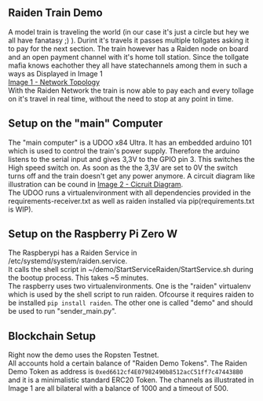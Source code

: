 ## Raiden Train Demo
A model train  is traveling the world (in our case it's just a circle but hey we all have fanatasy ;) ).
Durint it's travels it passes multiple tollgates asking it to pay for the next section.
The train however has a Raiden node on board and an open payment channel with it's home toll station.
Since the tollgate mafia knows eachother they all have statechannels among them in such a ways as Displayed in Image 1 \
[Image 1 - Network Topology](Images/Network_topology.png) \
With the Raiden Network the train is now able to pay each and every tollage on it's travel in real time, without the need to stop at any point in time. 

## Setup on the "main" Computer
The "main computer" is a UDOO x84 Ultra. It has an embedded arduino 101 which is used to control the train's power supply. 
Therefore the arduino listens to the serial input and gives 3,3V to the GPIO pin 3. This switches the High speed switch on. 
As soon as the the 3,3V are set to 0V the switch turns off and the train doesn't get any power anymore. 
A circuit diagram like illustration can be cound in [Image 2 - Cicruit Diagram](Images/circuit_diagram.jpg).\
The UDOO runs a virtualenvironment with all dependencies provided in the requirements-receiver.txt as well as raiden installed via pip(requirements.txt is WIP).

## Setup on the Raspberry Pi Zero W
The Raspberypi has a Raiden Service in /etc/systemd/system/raiden.service.\
It calls the shell script in ~/demo/StartServiceRaiden/StartService.sh during the bootup process. This takes ~5 minutes.\
The raspberry uses two virtualenvironments. One is the "raiden" virtualenv which is used by the shell script to run raiden. Ofcourse it requires raiden to be installed `pip install raiden`. The other one is called "demo" and should be used to run "sender_main.py".

## Blockchain Setup
Right now the demo uses the Ropsten Testnet.\
All accounts hold a certain balance of "Raiden Demo Tokens". The Raiden Demo Token as address is `0xed6612cf4E07982490b8512acC51ff7c474438B0` and it is a minimalistic standard ERC20 Token. The channels as illustrated in Image 1 are all bilateral with a balance of 1000 and a timeout of 500.

